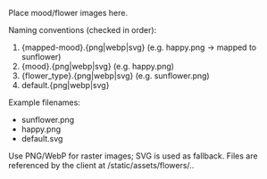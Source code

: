 Place mood/flower images here.

Naming conventions (checked in order):
1. {mapped-mood}.{png|webp|svg} (e.g. happy.png -> mapped to sunflower)
2. {mood}.{png|webp|svg} (e.g. happy.png)
3. {flower_type}.{png|webp|svg} (e.g. sunflower.png)
4. default.{png|webp|svg}

Example filenames:
- sunflower.png
- happy.png
- default.svg

Use PNG/WebP for raster images; SVG is used as fallback. Files are referenced by the client at /static/assets/flowers/<name>.<ext>.